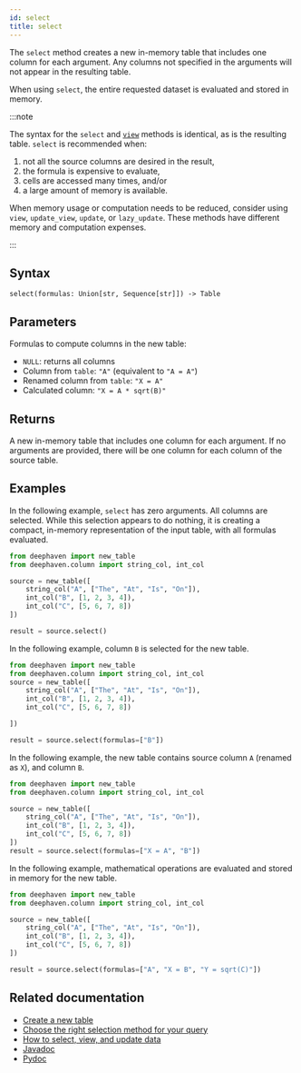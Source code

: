 ```yaml
---
id: select
title: select
---
```


The `select` method creates a new in-memory table that includes one column for each argument. Any columns not specified in the arguments will not appear in the resulting table.

When using `select`, the entire requested dataset is evaluated and stored in memory.

:::note

The syntax for the `select` and [`view`](./view.md) methods is identical, as is the resulting table. `select` is recommended when:

1. not all the source columns are desired in the result,
2. the formula is expensive to evaluate,
3. cells are accessed many times, and/or
4. a large amount of memory is available.

When memory usage or computation needs to be reduced, consider using `view`, `update_view`, `update`, or `lazy_update`. These methods have different memory and computation expenses.

:::

## Syntax

```
select(formulas: Union[str, Sequence[str]]) -> Table
```

## Parameters

<ParamTable>
<Param name="formulas" type="Union[str, Sequence[str]]">

Formulas to compute columns in the new table:

- `NULL`: returns all columns
- Column from `table`: `"A"` (equivalent to `"A = A"`)
- Renamed column from `table`: `"X = A"`
- Calculated column: `"X = A * sqrt(B)"`

</Param>
</ParamTable>

## Returns

A new in-memory table that includes one column for each argument. If no arguments are provided, there will be one column for each column of the source table.

## Examples

In the following example, `select` has zero arguments. All columns are selected. While this selection appears to do nothing, it is creating a compact, in-memory representation of the input table, with all formulas evaluated.

```python order=source,result
from deephaven import new_table
from deephaven.column import string_col, int_col

source = new_table([
    string_col("A", ["The", "At", "Is", "On"]),
    int_col("B", [1, 2, 3, 4]),
    int_col("C", [5, 6, 7, 8])
])

result = source.select()
```

In the following example, column `B` is selected for the new table.

```python order=source,result
from deephaven import new_table
from deephaven.column import string_col, int_col
source = new_table([
    string_col("A", ["The", "At", "Is", "On"]),
    int_col("B", [1, 2, 3, 4]),
    int_col("C", [5, 6, 7, 8])

])

result = source.select(formulas=["B"])

```

In the following example, the new table contains source column `A` (renamed as `X`), and column `B`.

```python order=source,result
from deephaven import new_table
from deephaven.column import string_col, int_col

source = new_table([
    string_col("A", ["The", "At", "Is", "On"]),
    int_col("B", [1, 2, 3, 4]),
    int_col("C", [5, 6, 7, 8])
])
result = source.select(formulas=["X = A", "B"])
```

In the following example, mathematical operations are evaluated and stored in memory for the new table.

```python order=source,result
from deephaven import new_table
from deephaven.column import string_col, int_col

source = new_table([
    string_col("A", ["The", "At", "Is", "On"]),
    int_col("B", [1, 2, 3, 4]),
    int_col("C", [5, 6, 7, 8])
])

result = source.select(formulas=["A", "X = B", "Y = sqrt(C)"])
```

## Related documentation

- [Create a new table](../../../how-to-guides/new-table.md)
- [Choose the right selection method for your query](../../../conceptual/choose-select-view-update.md)
- [How to select, view, and update data](../../../how-to-guides/use-select-view-update.md)
- [Javadoc](<https://deephaven.io/core/javadoc/io/deephaven/engine/table/Table.html#select(java.lang.String...)>)
- [Pydoc](https://deephaven.io/core/pydoc/code/deephaven.table.html?highlight=select#deephaven.table.Table.select)
